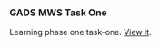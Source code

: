 ### GADS MWS Task One

Learning phase one task-one. [View it](https://davidetiosa.github.io/gads-mws-task-one/).